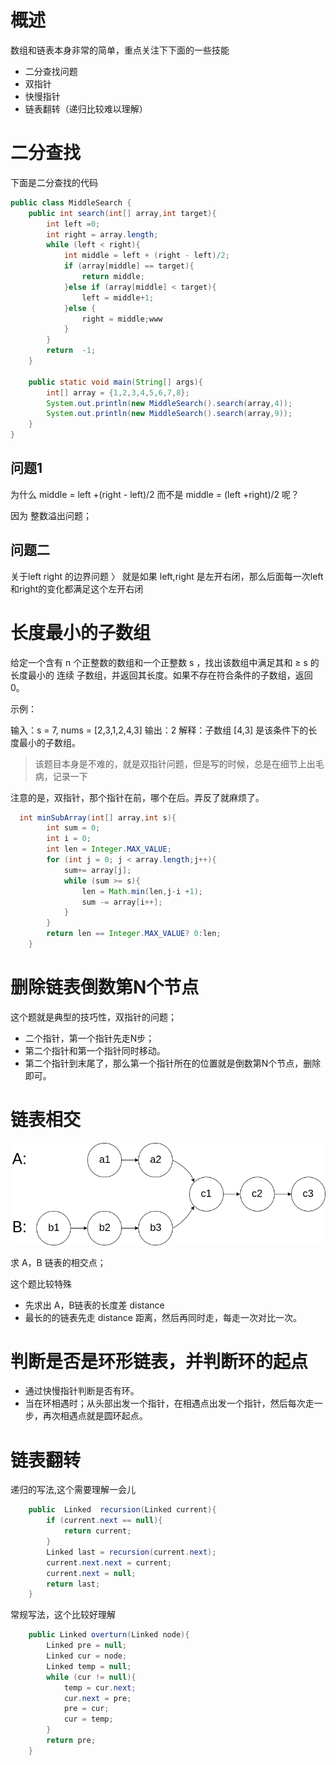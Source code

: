 
# 概述

数组和链表本身非常的简单，重点关注下下面的一些技能

- 二分查找问题
- 双指针
- 快慢指针
- 链表翻转（递归比较难以理解）

# 二分查找

下面是二分查找的代码
``` java
public class MiddleSearch {
    public int search(int[] array,int target){
        int left =0;
        int right = array.length;
        while (left < right){
            int middle = left + (right - left)/2;
            if (array[middle] == target){
                return middle;
            }else if (array[middle] < target){
                left = middle+1;
            }else {
                right = middle;www
            }
        }
        return  -1;
    }

    public static void main(String[] args){
        int[] array = {1,2,3,4,5,6,7,8};
        System.out.println(new MiddleSearch().search(array,4));
        System.out.println(new MiddleSearch().search(array,9));
    }
}
```

## 问题1
为什么 middle  = left +(right - left)/2 而不是 middle = (left +right)/2 呢？

因为 整数溢出问题；
## 问题二
关于left right 的边界问题
〉 就是如果 left,right 是左开右闭，那么后面每一次left和right的变化都满足这个左开右闭


# 长度最小的子数组

给定一个含有 n 个正整数的数组和一个正整数 s ，找出该数组中满足其和 ≥ s 的长度最小的 连续 子数组，并返回其长度。如果不存在符合条件的子数组，返回 0。

示例：

输入：s = 7, nums = [2,3,1,2,4,3] 输出：2 解释：子数组 [4,3] 是该条件下的长度最小的子数组。


> 该题目本身是不难的，就是双指针问题，但是写的时候，总是在细节上出毛病，记录一下

注意的是，双指针，那个指针在前，哪个在后。弄反了就麻烦了。

```Java
  int minSubArray(int[] array,int s){
        int sum = 0;
        int i = 0;
        int len = Integer.MAX_VALUE;
        for (int j = 0; j < array.length;j++){
            sum+= array[j];
            while (sum >= s){
                len = Math.min(len,j-i +1);
                sum -= array[i++];
            }
        }
        return len == Integer.MAX_VALUE? 0:len;
    }
```

# 删除链表倒数第N个节点

这个题就是典型的技巧性，双指针的问题；

- 二个指针，第一个指针先走N步；
- 第二个指针和第一个指针同时移动。
- 第二个指针到末尾了，那么第一个指针所在的位置就是倒数第N个节点，删除即可。

# 链表相交

![image](img/20211219221657.png)

求 A，B 链表的相交点；

这个题比较特殊

-  先求出 A，B链表的长度差 distance
-  最长的的链表先走 distance 距离，然后再同时走，每走一次对比一次。

# 判断是否是环形链表，并判断环的起点

- 通过快慢指针判断是否有环。
- 当在环相遇时；从头部出发一个指针，在相遇点出发一个指针，然后每次走一步，再次相遇点就是圆环起点。

# 链表翻转

递归的写法,这个需要理解一会儿

```java
    public  Linked  recursion(Linked current){
        if (current.next == null){
            return current;
        }
        Linked last = recursion(current.next);
        current.next.next = current;
        current.next = null;
        return last;
    }
```

常规写法，这个比较好理解

```java 
    public Linked overturn(Linked node){
        Linked pre = null;
        Linked cur = node;
        Linked temp = null;
        while (cur != null){
            temp = cur.next;
            cur.next = pre;
            pre = cur;
            cur = temp;
        }
        return pre;
    }
```
